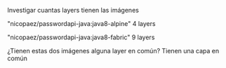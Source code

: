 Investigar cuantas layers tienen las imágenes

"nicopaez/passwordapi-java:java8-alpine"
4 layers

"nicopaez/passwordapi-java:java8-fabric"
9 layers

¿Tienen estas dos imágenes alguna layer en común?
Tienen una capa en común

